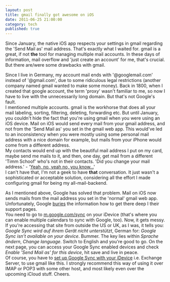 ```yaml
---
layout: post
title: gmail finally got awesome on iOS
date: 2011-06-25 21:00:00
category: tech
published: true
---
```

Since January, the native iOS app respects your settings in gmail regarding the 'Send Mail as' mail address. That's exactly what I waited for. gmail is a great, if not **the** tool for managing multiple mail accounts. In these days of information, mail overflow and 'just create an account' for me, that's crucial. But there are/were some drawbacks with gmail.

Since I live in Germany, my account mail ends with '@googlemail.com' instead of '@gmail.com', due to some ridiculous legal restrictions (another company named gmail wanted to make some money). Back in 1800, when I created that google account, the term 'proxy' wasn't familiar to me, so now I have to live with the unnecessarily long domain. But that's not Google's fault.  
I mentioned multiple accounts. gmail is the workhorse that does all your mail labeling, sorting, filtering, deleting, forwarding etc. But until January, you couldn't hide the fact that you're using gmail when you were using an iOS device. Mail on iOS would send every mail from your gmail address, and not from the 'Send Mail as' you set in the gmail web app. This would've led to an inconsistency when you were mostly using some personal mail address with a nice domain for example, but mails from your iPhone would come from a different address.  
My contacts would end up with the beautiful mail address I put on my card, maybe send me mails to it, and then, one day, get mail from a different 'Timm Schoof' who's not in their contacts. 'Did you change your mail address.' - '[Yeah, no, yeah no, you know...](http://www.youtube.com/watch?v=5oqgnKgwDsk&feature=youtube_gdata_player)'  
I can't have that, I'm not a geek to have **that** conversation. It just wasn't a sophisticated or acceptable solution, considering all the effort I made configuring gmail for being my all-mail-backend. 

As I mentioned above, Google has solved that problem. Mail on iOS now sends mails from the mail address you set in the 'normal' gmail web app. Unfortunately, Google [buries](http://www.google.com/support/mobile/bin/answer.py?answer=138740&topic=14252) the information how to get there deep I their support pages.  
You need to go to [m.google.com/sync](http://m.google.com/sync) on your iDevice (that's where you can enable multiple calendars to sync with Google, too). Now, it gets messy. If you're accessing that site from outside the US or UK, as I was, it tells you: *Google Sync wird auf ihrem Gerät nicht unterstützt*, German for: *Google Sync isn't available on your device*. Bummer. The key lies within *Sprache ändern*, *Change language*. Switch to English and you're good to go. On the next page, you can access your Google Sync enabled devices and check *Enable 'Send Mail as' for this device*, hit save and live in peace.  
Of course, you have to [set up Google Sync with your iDevice](http://www.google.com/support/mobile/bin/answer.py?answer=138740&topic=14252) i.e. Exchange Server, to use gmail like this. I strongly recommend this way of using it over IMAP or POP3 with some other host, and most likely even over the upcoming iCloud stuff. Cheers.